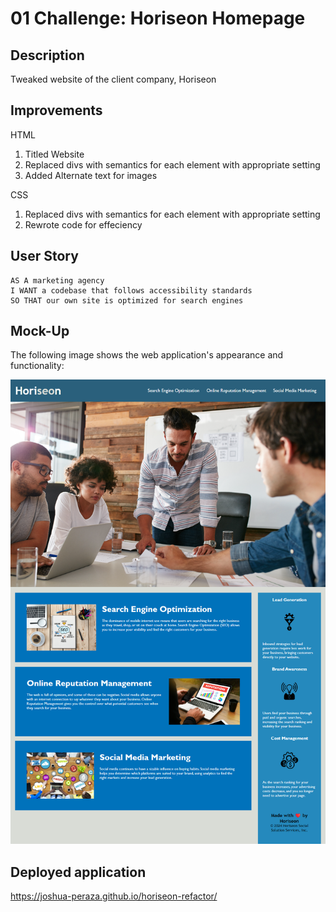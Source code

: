# 01 Challenge: Horiseon Homepage

## Description

Tweaked website of the client company, Horiseon

## Improvements

HTML
1. Titled Website
2. Replaced divs with semantics for each element with appropriate setting
3. Added Alternate text for images

CSS
1. Replaced divs with semantics for each element with appropriate setting
2. Rewrote code for effeciency

## User Story

```
AS A marketing agency
I WANT a codebase that follows accessibility standards
SO THAT our own site is optimized for search engines
```

## Mock-Up

The following image shows the web application's appearance and functionality:

![The Horiseon webpage includes a navigation bar, a header image, and cards with text and images at the bottom of the page.](./assets/images/Screenshot.png)


## Deployed application

https://joshua-peraza.github.io/horiseon-refactor/